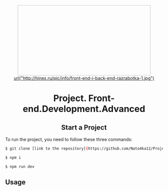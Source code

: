 <div align="center">
    <a href="https://github.com/Nato4ka12/Project">
        <img width="425" height="225">
            url("http://hinex.ru/pic/info/front-end-i-back-end-razrabotka-1.jpg")
    </a>
    <h1>Project. Front-end.Development.Advanced</h1>
</div> 

<h2 align="center">Start a Project</h2>

To run the project, you need to follow these three commands:
```bash
$ git clone [link to the repository](https://github.com/Nato4ka12/Project.git)

$ npm i

$ npm run dev
```
<h2>Usage</h2>